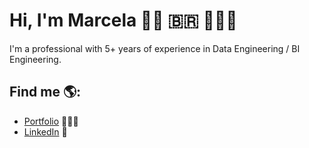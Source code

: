# Hi, I'm Marcela 👋🏽 🇧🇷 👩🏾‍💻
<!--
<img src="https://github.com/marcelargarcia/marcelargarcia/blob/main/Minha-apresentacao.gif?raw=true" alt="Marcela Garcia gif">
!-->

I'm a professional with 5+ years of experience in Data Engineering / BI Engineering.

## Find me 🌎: 
- <a href="https://marcelargarcia.github.io/index.html">Portfolio</a> 👩🏾‍💻
- <a href="https://www.linkedin.com/in/marcelargarcia/">LinkedIn</a> 💼

<!--
# Portfolio based on Ronit Malik's Portfolio:https://github.com/RonitMalik/Portfolio

**marcelargarcia/marcelargarcia** is a ✨ _special_ ✨ repository because its `README.md` (this file) appears on your GitHub profile.

Here are some ideas to get you started:

- 🔭 I’m currently working on ...
- 🌱 I’m currently learning ...
- 👯 I’m looking to collaborate on ...
- 🤔 I’m looking for help with ...
- 💬 Ask me about ...
- 📫 How to reach me: ...
- 😄 Pronouns: ...
- ⚡ Fun fact: ...


